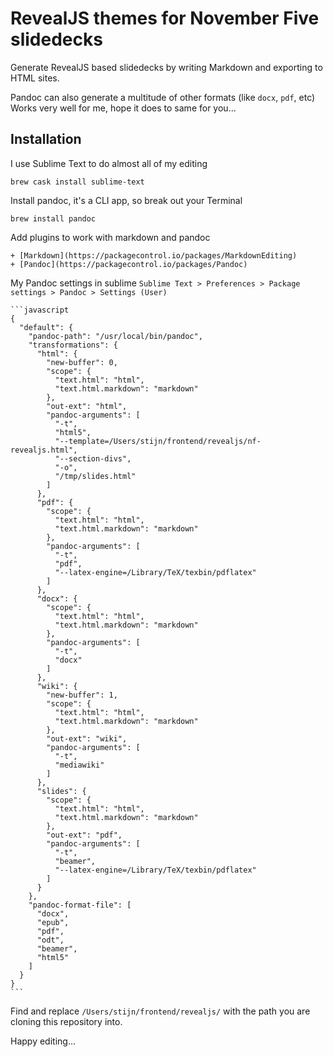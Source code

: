 # RevealJS themes for November Five slidedecks

Generate RevealJS based slidedecks by writing Markdown and exporting to HTML sites.

Pandoc can also generate a multitude of other formats (like `docx`, `pdf`, etc)
Works very well for me, hope it does to same for you...

## Installation

I use Sublime Text to do almost all of my editing

    brew cask install sublime-text

Install pandoc, it's a CLI app, so break out your Terminal

    brew install pandoc

Add plugins to work with markdown and pandoc

    + [Markdown](https://packagecontrol.io/packages/MarkdownEditing)
    + [Pandoc](https://packagecontrol.io/packages/Pandoc)

My Pandoc settings in sublime `Sublime Text > Preferences > Package settings > Pandoc > Settings (User)`

    ```javascript
    {
      "default": {
        "pandoc-path": "/usr/local/bin/pandoc",
        "transformations": {
          "html": {
            "new-buffer": 0,
            "scope": {
              "text.html": "html",
              "text.html.markdown": "markdown"
            },
            "out-ext": "html",
            "pandoc-arguments": [
              "-t",
              "html5",
              "--template=/Users/stijn/frontend/revealjs/nf-revealjs.html",
              "--section-divs",
              "-o",
              "/tmp/slides.html"
            ]
          },
          "pdf": {
            "scope": {
              "text.html": "html",
              "text.html.markdown": "markdown"
            },
            "pandoc-arguments": [
              "-t",
              "pdf",
              "--latex-engine=/Library/TeX/texbin/pdflatex"
            ]
          },
          "docx": {
            "scope": {
              "text.html": "html",
              "text.html.markdown": "markdown"
            },
            "pandoc-arguments": [
              "-t",
              "docx"
            ]
          },
          "wiki": {
            "new-buffer": 1,
            "scope": {
              "text.html": "html",
              "text.html.markdown": "markdown"
            },
            "out-ext": "wiki",
            "pandoc-arguments": [
              "-t",
              "mediawiki"
            ]
          },
          "slides": {
            "scope": {
              "text.html": "html",
              "text.html.markdown": "markdown"
            },
            "out-ext": "pdf",
            "pandoc-arguments": [
              "-t",
              "beamer",
              "--latex-engine=/Library/TeX/texbin/pdflatex"
            ]
          }
        },
        "pandoc-format-file": [
          "docx",
          "epub",
          "pdf",
          "odt",
          "beamer",
          "html5"
        ]
      }
    }
    ```

Find and replace `/Users/stijn/frontend/revealjs/` with the path you are cloning this repository into.

Happy editing...